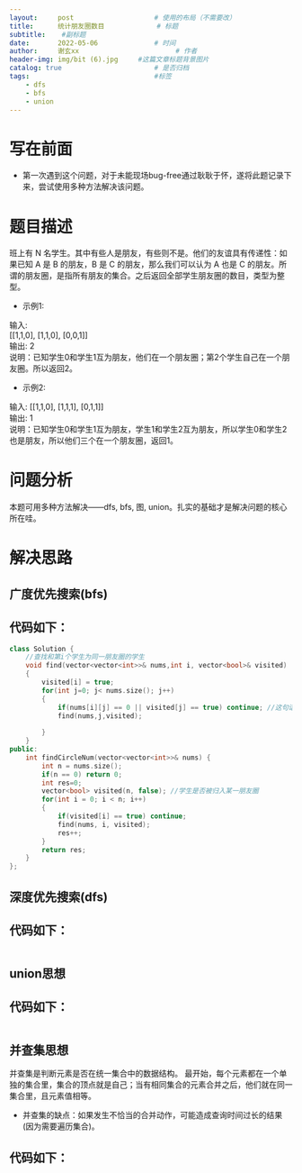 ```yaml
---
layout:     post   				    # 使用的布局（不需要改）
title:      统计朋友圈数目				# 标题 
subtitle:    #副标题
date:       2022-05-06 				# 时间
author:     谢玄xx						# 作者
header-img: img/bit (6).jpg 	#这篇文章标题背景图片
catalog: true 						# 是否归档
tags:								#标签
    - dfs
    - bfs
    - union
---
```


# 写在前面

* 第一次遇到这个问题，对于未能现场bug-free通过耿耿于怀，遂将此题记录下来，尝试使用多种方法解决该问题。

# 题目描述

班上有 N 名学生。其中有些人是朋友，有些则不是。他们的友谊具有传递性：如果已知 A 是 B 的朋友，B 是 C 的朋友，那么我们可以认为 A 也是 C 的朋友。所谓的朋友圈，是指所有朋友的集合。之后返回全部学生朋友圈的数目，类型为整型。

* 示例1:

输入:   
[[1,1,0],
 [1,1,0],
 [0,0,1]]  
 输出: 2   
 说明：已知学生0和学生1互为朋友，他们在一个朋友圈；第2个学生自己在一个朋友圈。所以返回2。  

* 示例2:

输入: 
[[1,1,0],
 [1,1,1],
 [0,1,1]]  
 输出: 1  
 说明：已知学生0和学生1互为朋友，学生1和学生2互为朋友，所以学生0和学生2也是朋友，所以他们三个在一个朋友圈，返回1。


# 问题分析

本题可用多种方法解决——dfs, bfs, 图, union。扎实的基础才是解决问题的核心所在哇。

# 解决思路

## 广度优先搜索(bfs)


## 代码如下：

```CPP
class Solution {
    //查找和第i个学生为同一朋友圈的学生 
    void find(vector<vector<int>>& nums,int i, vector<bool>& visited)
    {
        visited[i] = true;
        for(int j=0; j< nums.size(); j++)
        {
            if(nums[i][j] == 0 || visited[j] == true) continue; //这句话是关键
            find(nums,j,visited);
            
        }
    }
public:
    int findCircleNum(vector<vector<int>>& nums) {
        int n = nums.size();
        if(n == 0) return 0;
        int res=0;
        vector<bool> visited(n, false); //学生是否被归入某一朋友圈
        for(int i = 0; i < n; i++)
        {
            if(visited[i] == true) continue;
            find(nums, i, visited);
            res++;
        }
        return res;
    }
};
```

## 深度优先搜索(dfs)

## 代码如下：

```CPP

```

## union思想

## 代码如下：

```CPP

```
## 并查集思想

并查集是判断元素是否在统一集合中的数据结构。
最开始，每个元素都在一个单独的集合里，集合的顶点就是自己；当有相同集合的元素合并之后，他们就在同一集合里，且元素值相等。

* 并查集的缺点：如果发生不恰当的合并动作，可能造成查询时间过长的结果(因为需要遍历集合)。

## 代码如下：

```CPP

```
